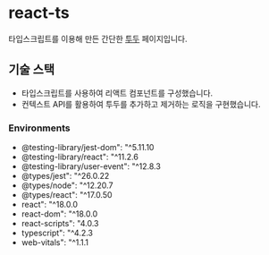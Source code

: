 # react-ts
타입스크립트를 이용해 만든 간단한 [투두](https://loquacious-khapse-293be1.netlify.app/) 페이지입니다.

## 기술 스택
- 타입스크립트를 사용하여 리액트 컴포넌트를 구성했습니다.
- 컨텍스트 API를 활용하여 투두를 추가하고 제거하는 로직을 구현했습니다.

### Environments
- @testing-library/jest-dom": "^5.11.10
- @testing-library/react": "^11.2.6
- @testing-library/user-event": "^12.8.3
- @types/jest": "^26.0.22
- @types/node": "^12.20.7
- @types/react": "^17.0.50
- react": "^18.0.0
- react-dom": "^18.0.0
- react-scripts": "4.0.3
- typescript": "^4.2.3
- web-vitals": "^1.1.1
